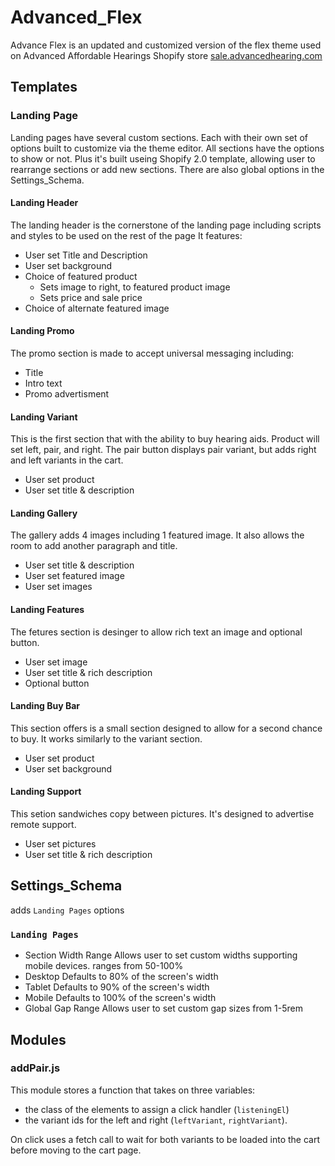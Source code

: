 # Advanced_Flex
Advance Flex is an updated and customized version of the flex theme used on Advanced Affordable Hearings Shopify store
 [sale.advancedhearing.com](https://sale.advancedhearing.com/)

## Templates
### Landing Page
Landing pages have several custom sections. Each with their own set of options built to customize via the theme editor. All sections have the options to show or not. Plus it's built useing Shopify 2.0 template, allowing user to rearrange sections or add new sections. There are also global options in the Settings_Schema.

#### Landing Header
The landing header is the cornerstone of the landing page including scripts and styles to be used on the rest of the page
It features:
- User set Title and Description
- User set background
- Choice of featured product
    - Sets image to right, to featured product image
    - Sets price and sale price
- Choice of alternate featured image

#### Landing Promo
The promo section is made to accept universal messaging including:
- Title
- Intro text
- Promo advertisment

#### Landing Variant
This is the first section that with the ability to buy hearing aids. Product will set left, pair, and right. The pair button displays pair variant, but adds right and left variants in the cart.
- User set product
- User set title & description

#### Landing Gallery
The gallery adds 4 images including 1 featured image. It also allows the room to add another paragraph and title.
- User set title & description
- User set featured image
- User set images

#### Landing Features
The fetures section is desinger to allow rich text an image and optional button.
- User set image
- User set title & rich description
- Optional button

#### Landing Buy Bar
This section offers is a small section designed to allow for a second chance to buy. It works similarly to the variant section.
- User set product
- User set background

#### Landing Support
This setion sandwiches copy between pictures. It's designed to advertise remote support.
- User set pictures
- User set title & rich description

## Settings_Schema
adds `Landing Pages` options
### `Landing Pages`
- Section Width Range
Allows user to set custom widths supporting mobile devices. ranges from 50-100%
 - Desktop
 Defaults to 80% of the screen's width
 - Tablet
 Defaults to 90% of the screen's width
 - Mobile
 Defaults to 100% of the screen's width
- Global Gap Range
Allows user to set custom gap sizes from 1-5rem

## Modules
### addPair.js
This module stores a function that takes on three variables:
- the class of the elements to assign a click handler (`listeningEl`)
- the variant ids for the left and right (`leftVariant`, `rightVariant`).

On click uses a fetch call to wait for both variants to be loaded into the cart before moving to the cart page.
